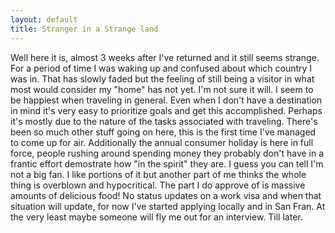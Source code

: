 ```yaml
---
layout: default
title: Stranger in a Strange land
---
```


Well here it is, almost 3 weeks after I've returned and it still seems strange. For a period of time I was waking up and confused about which country I was in.
That has slowly faded but the feeling of still being a visitor in what most would consider my "home" has not yet. I'm not sure it will. I seem to 
be happiest when traveling in general. Even when I don't have a destination in mind it's very easy to prioritize goals and get this accomplished. Perhaps it's mostly due to the nature of the tasks associated with traveling. There's been so much other stuff going on here, this is the first time I've managed to come up for air.
Additionally the annual consumer holiday is here in full force, people rushing around spending money they probably don't have in a frantic effort demostrate how "in the spirit" they are. I guess you can tell I'm not a big fan. I like portions of it but another part of me thinks the whole thing is overblown and hypocritical. The part I do approve of is massive amounts of delicious food!
No status updates on a work visa and when that situation will update, for now I've started applying locally and in San Fran. At the very least maybe someone will fly me out for an interview. Till later. 

